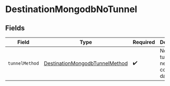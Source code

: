 # DestinationMongodbNoTunnel


## Fields

| Field                                                                                   | Type                                                                                    | Required                                                                                | Description                                                                             |
| --------------------------------------------------------------------------------------- | --------------------------------------------------------------------------------------- | --------------------------------------------------------------------------------------- | --------------------------------------------------------------------------------------- |
| `tunnelMethod`                                                                          | [DestinationMongodbTunnelMethod](../../models/shared/DestinationMongodbTunnelMethod.md) | :heavy_check_mark:                                                                      | No ssh tunnel needed to connect to database                                             |